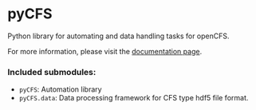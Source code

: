 # pyCFS

Python library for automating and data handling tasks for openCFS.

For more information, please visit the [documentation page](https://opencfs.gitlab.io/pycfs/index.html).

### Included submodules:

- `pyCFS`: Automation library
- `pyCFS.data`: Data processing framework for CFS type hdf5 file format.
